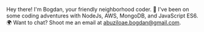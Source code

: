 Hey there! I'm Bogdan, your friendly neighborhood coder. 🚀 I've been on some coding adventures with NodeJs, AWS, MongoDB, and JavaScript ES6. 🌍 Want to chat? Shoot me an email at abuziloae.bogdan@gmail.com.
<!---
jesuisBogdan/jesuisBogdan is a ✨ special ✨ repository because its `README.md` (this file) appears on your GitHub profile.
You can click the Preview link to take a look at your changes.
--->
